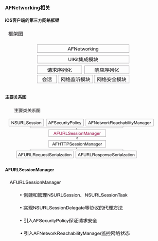 ### AFNetworking相关

#### iOS客户端的第三方网络框架
![](./img/Snip20190311_129.png)

#### 主要关系图
![](./img/Snip20190311_130.png)

#### AFURLSessionManager

![](./img/Snip20190311_131.png)
